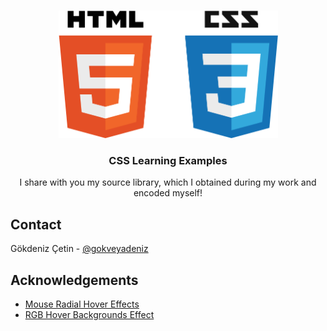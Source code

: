 
<!-- PROJECT LOGO -->
<br />
<p align="center">
  <a href="https://github.com/techgokdeniz/CSS-Learning-Examples">
    <img src="images/css.png" alt="Logo" width="351" height="204">
  </a>

  <h3 align="center">CSS Learning Examples</h3>

  <p align="center">
    I share with you my source library, which I obtained during my work and encoded myself!
    <br />
    
</p>




<!-- CONTACT -->
## Contact

Gökdeniz Çetin - [@gokveyadeniz](https://twitter.com/gokveyadeniz)




<!-- ACKNOWLEDGEMENTS -->
## Acknowledgements
* [Mouse Radial Hover Effects](https://github.com/techgokdeniz/CSS-Learning-Examples/tree/master/Example%201)
* [RGB Hover Backgrounds Effect](https://github.com/techgokdeniz/CSS-Learning-Examples/tree/master/Example%202)






<!-- MARKDOWN LINKS & IMAGES -->
<!-- https://www.markdownguide.org/basic-syntax/#reference-style-links -->
[contributors-shield]: https://img.shields.io/github/contributors/othneildrew/Best-README-Template.svg?style=for-the-badge
[contributors-url]: https://github.com/othneildrew/Best-README-Template/graphs/contributors
[forks-shield]: https://img.shields.io/github/forks/othneildrew/Best-README-Template.svg?style=for-the-badge
[forks-url]: https://github.com/othneildrew/Best-README-Template/network/members
[stars-shield]: https://img.shields.io/github/stars/othneildrew/Best-README-Template.svg?style=for-the-badge
[stars-url]: https://github.com/othneildrew/Best-README-Template/stargazers
[issues-shield]: https://img.shields.io/github/issues/othneildrew/Best-README-Template.svg?style=for-the-badge
[issues-url]: https://github.com/othneildrew/Best-README-Template/issues
[license-shield]: https://img.shields.io/github/license/othneildrew/Best-README-Template.svg?style=for-the-badge
[license-url]: https://github.com/othneildrew/Best-README-Template/blob/master/LICENSE.txt
[linkedin-shield]: https://img.shields.io/badge/-LinkedIn-black.svg?style=for-the-badge&logo=linkedin&colorB=555
[linkedin-url]: https://linkedin.com/in/othneildrew
[product-screenshot]: images/screenshot.png
